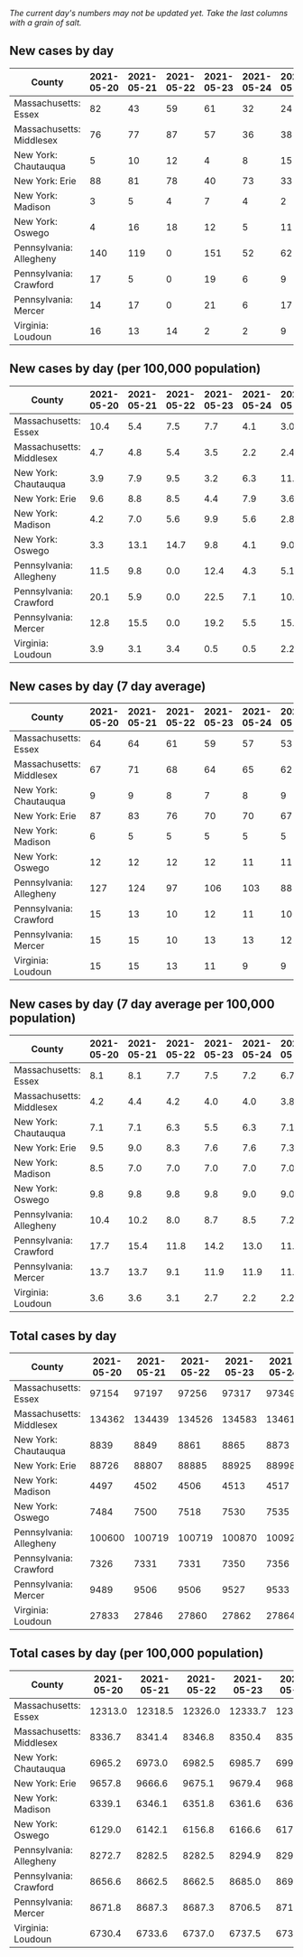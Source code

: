 _The current day's numbers may not be updated yet. Take the last columns with a grain of salt._
## New cases by day

| County | 2021-05-20 | 2021-05-21 | 2021-05-22 | 2021-05-23 | 2021-05-24 | 2021-05-25 | 2021-05-26 |
| --- | --- | --- | --- | --- | --- | --- | --- |
| Massachusetts: Essex | 82 | 43 | 59 | 61 | 32 | 24 |  |
| Massachusetts: Middlesex | 76 | 77 | 87 | 57 | 36 | 38 |  |
| New York: Chautauqua | 5 | 10 | 12 | 4 | 8 | 15 |  |
| New York: Erie | 88 | 81 | 78 | 40 | 73 | 33 |  |
| New York: Madison | 3 | 5 | 4 | 7 | 4 | 2 |  |
| New York: Oswego | 4 | 16 | 18 | 12 | 5 | 11 |  |
| Pennsylvania: Allegheny | 140 | 119 | 0 | 151 | 52 | 62 |  |
| Pennsylvania: Crawford | 17 | 5 | 0 | 19 | 6 | 9 |  |
| Pennsylvania: Mercer | 14 | 17 | 0 | 21 | 6 | 17 |  |
| Virginia: Loudoun | 16 | 13 | 14 | 2 | 2 | 9 |  |

## New cases by day (per 100,000 population)

| County | 2021-05-20 | 2021-05-21 | 2021-05-22 | 2021-05-23 | 2021-05-24 | 2021-05-25 | 2021-05-26 |
| --- | --- | --- | --- | --- | --- | --- | --- |
| Massachusetts: Essex | 10.4 | 5.4 | 7.5 | 7.7 | 4.1 | 3.0 |  |
| Massachusetts: Middlesex | 4.7 | 4.8 | 5.4 | 3.5 | 2.2 | 2.4 |  |
| New York: Chautauqua | 3.9 | 7.9 | 9.5 | 3.2 | 6.3 | 11.8 |  |
| New York: Erie | 9.6 | 8.8 | 8.5 | 4.4 | 7.9 | 3.6 |  |
| New York: Madison | 4.2 | 7.0 | 5.6 | 9.9 | 5.6 | 2.8 |  |
| New York: Oswego | 3.3 | 13.1 | 14.7 | 9.8 | 4.1 | 9.0 |  |
| Pennsylvania: Allegheny | 11.5 | 9.8 | 0.0 | 12.4 | 4.3 | 5.1 |  |
| Pennsylvania: Crawford | 20.1 | 5.9 | 0.0 | 22.5 | 7.1 | 10.6 |  |
| Pennsylvania: Mercer | 12.8 | 15.5 | 0.0 | 19.2 | 5.5 | 15.5 |  |
| Virginia: Loudoun | 3.9 | 3.1 | 3.4 | 0.5 | 0.5 | 2.2 |  |

## New cases by day (7 day average)

| County | 2021-05-20 | 2021-05-21 | 2021-05-22 | 2021-05-23 | 2021-05-24 | 2021-05-25 | 2021-05-26 |
| --- | --- | --- | --- | --- | --- | --- | --- |
| Massachusetts: Essex | 64 | 64 | 61 | 59 | 57 | 53 |  |
| Massachusetts: Middlesex | 67 | 71 | 68 | 64 | 65 | 62 |  |
| New York: Chautauqua | 9 | 9 | 8 | 7 | 8 | 9 |  |
| New York: Erie | 87 | 83 | 76 | 70 | 70 | 67 |  |
| New York: Madison | 6 | 5 | 5 | 5 | 5 | 5 |  |
| New York: Oswego | 12 | 12 | 12 | 12 | 11 | 11 |  |
| Pennsylvania: Allegheny | 127 | 124 | 97 | 106 | 103 | 88 |  |
| Pennsylvania: Crawford | 15 | 13 | 10 | 12 | 11 | 10 |  |
| Pennsylvania: Mercer | 15 | 15 | 10 | 13 | 13 | 12 |  |
| Virginia: Loudoun | 15 | 15 | 13 | 11 | 9 | 9 |  |

## New cases by day (7 day average per 100,000 population)

| County | 2021-05-20 | 2021-05-21 | 2021-05-22 | 2021-05-23 | 2021-05-24 | 2021-05-25 | 2021-05-26 |
| --- | --- | --- | --- | --- | --- | --- | --- |
| Massachusetts: Essex | 8.1 | 8.1 | 7.7 | 7.5 | 7.2 | 6.7 |  |
| Massachusetts: Middlesex | 4.2 | 4.4 | 4.2 | 4.0 | 4.0 | 3.8 |  |
| New York: Chautauqua | 7.1 | 7.1 | 6.3 | 5.5 | 6.3 | 7.1 |  |
| New York: Erie | 9.5 | 9.0 | 8.3 | 7.6 | 7.6 | 7.3 |  |
| New York: Madison | 8.5 | 7.0 | 7.0 | 7.0 | 7.0 | 7.0 |  |
| New York: Oswego | 9.8 | 9.8 | 9.8 | 9.8 | 9.0 | 9.0 |  |
| Pennsylvania: Allegheny | 10.4 | 10.2 | 8.0 | 8.7 | 8.5 | 7.2 |  |
| Pennsylvania: Crawford | 17.7 | 15.4 | 11.8 | 14.2 | 13.0 | 11.8 |  |
| Pennsylvania: Mercer | 13.7 | 13.7 | 9.1 | 11.9 | 11.9 | 11.0 |  |
| Virginia: Loudoun | 3.6 | 3.6 | 3.1 | 2.7 | 2.2 | 2.2 |  |

## Total cases by day

| County | 2021-05-20 | 2021-05-21 | 2021-05-22 | 2021-05-23 | 2021-05-24 | 2021-05-25 | 2021-05-26 |
| --- | --- | --- | --- | --- | --- | --- | --- |
| Massachusetts: Essex | 97154 | 97197 | 97256 | 97317 | 97349 | 97373 |  |
| Massachusetts: Middlesex | 134362 | 134439 | 134526 | 134583 | 134619 | 134657 |  |
| New York: Chautauqua | 8839 | 8849 | 8861 | 8865 | 8873 | 8888 |  |
| New York: Erie | 88726 | 88807 | 88885 | 88925 | 88998 | 89031 |  |
| New York: Madison | 4497 | 4502 | 4506 | 4513 | 4517 | 4519 |  |
| New York: Oswego | 7484 | 7500 | 7518 | 7530 | 7535 | 7546 |  |
| Pennsylvania: Allegheny | 100600 | 100719 | 100719 | 100870 | 100922 | 100984 |  |
| Pennsylvania: Crawford | 7326 | 7331 | 7331 | 7350 | 7356 | 7365 |  |
| Pennsylvania: Mercer | 9489 | 9506 | 9506 | 9527 | 9533 | 9550 |  |
| Virginia: Loudoun | 27833 | 27846 | 27860 | 27862 | 27864 | 27873 |  |

## Total cases by day (per 100,000 population)

| County | 2021-05-20 | 2021-05-21 | 2021-05-22 | 2021-05-23 | 2021-05-24 | 2021-05-25 | 2021-05-26 |
| --- | --- | --- | --- | --- | --- | --- | --- |
| Massachusetts: Essex | 12313.0 | 12318.5 | 12326.0 | 12333.7 | 12337.7 | 12340.8 |  |
| Massachusetts: Middlesex | 8336.7 | 8341.4 | 8346.8 | 8350.4 | 8352.6 | 8355.0 |  |
| New York: Chautauqua | 6965.2 | 6973.0 | 6982.5 | 6985.7 | 6992.0 | 7003.8 |  |
| New York: Erie | 9657.8 | 9666.6 | 9675.1 | 9679.4 | 9687.4 | 9691.0 |  |
| New York: Madison | 6339.1 | 6346.1 | 6351.8 | 6361.6 | 6367.3 | 6370.1 |  |
| New York: Oswego | 6129.0 | 6142.1 | 6156.8 | 6166.6 | 6170.7 | 6179.7 |  |
| Pennsylvania: Allegheny | 8272.7 | 8282.5 | 8282.5 | 8294.9 | 8299.2 | 8304.3 |  |
| Pennsylvania: Crawford | 8656.6 | 8662.5 | 8662.5 | 8685.0 | 8692.1 | 8702.7 |  |
| Pennsylvania: Mercer | 8671.8 | 8687.3 | 8687.3 | 8706.5 | 8712.0 | 8727.5 |  |
| Virginia: Loudoun | 6730.4 | 6733.6 | 6737.0 | 6737.5 | 6737.9 | 6740.1 |  |
